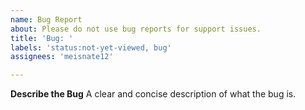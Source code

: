 ```yaml
---
name: Bug Report
about: Please do not use bug reports for support issues.
title: 'Bug: '
labels: 'status:not-yet-viewed, bug'
assignees: 'meisnate12'

---
```


<!---
THIS IS NOT THE PLACE TO ASK FOR SUPPORT! Please use [Discussions](https://github.com/meisnate12/TMDbAPIs/discussions) for support issues.
--->

**Describe the Bug**
A clear and concise description of what the bug is.
